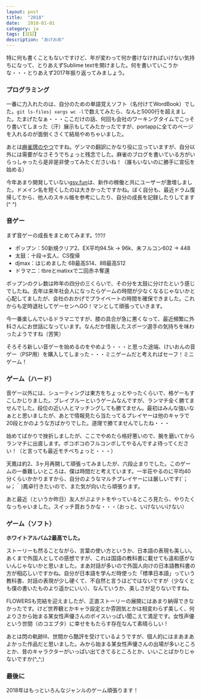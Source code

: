 ```yaml
---
layout: post
title:  "2018"
date:   2018-01-01
category: ja
tags: [日記]
description: "あけおめ"
---
```


特に何も書くこともないですけど、年が変わって何か書けなければいけない気持ちになって、とりあえずSublime textを開けました。何を書いていこうかな・・・とりあえず2017年振り返ってみましょう。

### プログラミング

一番に力入れたのは、自分のための単語覚えソフト（名付けてWordBook）でした。`git ls-files| xargs wc -l`で数えてみたら、なんと5000行を超えました。たまげたなぁ・・・ここだけの話、何回も会社のワーキングタイムでこっそり書いてしまった（汗）展示もしてみたかったですが、portappに全てのページを入れるのが面倒くさくて結局やめちゃいました。

あとは[麻雀牌のやつ](http://ssdh233.me/blog/2017/11/25/mtc.html)ですね。ゲンマの翻訳にかなり役に立っていますが、自分以外には需要がなさそうでちょっと残念でした。麻雀のブログを書いている方がいらっしゃったら是非是非使ってみたくださいね！（誰もいないのに勝手に宣伝を始める）

今年あまり開発していない[gsv.fun](http://gsv.fun)は、新作の稼働と共にユーザーが激増しました。ドメイン名を短くしたのは大きかったですかね。ぼく自分も、最近ドラム復帰してから、他人のスキル帳を参考にしたり、自分の成長を記録したりしてます(^ ^)

### 音ゲー

まず音ゲーの成長をまとめてみます。ﾜｸﾜｸ

* ポップン：50新規クリア2、EX平均94.5k -> 96k、未フルコン602 -> 448
* 太鼓：十段->玄人、CS復帰
* djmax：はじめました 6B最高S14、8B最高S12
* ドラマニ：tbreとmatixxで二回赤ネ奪還

ポップンのクレ数は昨年の四分の三くらいで、その分を太鼓に分けたという感じでしたね。去年は来年社会人になったらゲームの時間が少なくなるじゃないかと心配してましたが、会社のおかげでプライベートの時間を確保できました。これからも定時退社してゲーセンへGO！マンとして頑張っていきます。

今一番楽しんでいるドラマニですが、膝の具合が急に悪くなって、最近頻繁に外科さんにお世話になっています。なんだか怪我したスポーツ選手の気持ちを味わったようですね（苦笑）

そろそろ新しい音ゲーを始めるのをやめよう・・・と思った途端、けいおんの音ゲー（PSP用）を購入してしまった・・・ミニゲームだと考えればセーフ！ミニゲーム！

### ゲーム（ハード）

音ゲー以外には、シューティングは東方をちょっとやったくらいで、格ゲーもすこしかじりました。ブレイブルーというゲームなんですが、ランマチ全く勝てませんでした。段位の近い人とマッチングしても勝てません。最初はみんな強いなぁとと思いましたが、あとで情報見たら当たってるプレイヤーは他のキャラで20段とかのような方ばかりでした。道理で勝てませんでしたね・・・

始めてばかりで挫折しましたが、ここでやめたら格好悪いので、腕を磨いてからランマチに出直します。ボコボコのフルコンボしてやるんですよ待ってください！（と言っても最近モチベちょっと・・・）

天鳳は約2、3ヶ月再開して頑張ってみましたが、六段止まりでした。このゲームの一番難しいところは、僕は時間だと考えています。一半荘やるのに平均40分くらいかかりますから、自分のようなマルチプレイヤーには厳しいです(´；ω；｀)鳳卓行きたいので、また気が向いたら頑張ります。

あと最近（というか昨日）友人がぷよテトをやっているところ見たら、やりたくなっちゃいました。スイッチ買おうかな・・・（おっと、いけないいけない）

### ゲーム（ソフト）

**ホワイトアルバム2最高でした。**

ストーリーも然ることながら、言葉の使い方というか、日本語の表現も美しい。あくまで外国人としての感想ですが、これは国語の教科書に載せても違和感がないんじゃないかと思いました。まあ対話が多いので外国人向けの日本語教科書の方が相応しいですかね。自分が日本語を学んだ時使った「標準日本語」っていう教科書、対話の表現が少し硬くて、不自然と言うほどではないですが（少なくとも僕の書いたものより遥かにいい）、なんていうか、美しさが足りないですね。

FLOWERSも完結を迎えましたが、正直ストーリーの展開にはあまり納得できなかったです。けど世界観とかキャラ設定とか雰囲気とかは相変わらず美しく、何よりさから始まる某女性声優さんのボイスいっぱい聞こえて満足です。女性声優という世間（のコエブタ）に幸せをもたらす存在なんて素晴らしい！

あとは閃の軌跡III、世間から酷評を受けているようですが、個人的にはまあまあよかった作品だと思いました。みから始まる某女性声優さんの出場が多いところとか、昔のキャラクターがいっぱい出てきてるところとか、いいことばかりじゃないですか(^\_^;)

### 最後に

2018年はもっといろんなジャンルのゲーム頑張ります！